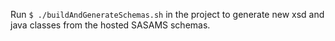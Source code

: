 Run `$ ./buildAndGenerateSchemas.sh` in the project to generate new xsd and java classes from the hosted SASAMS schemas.